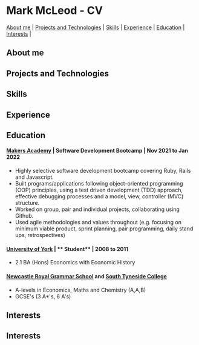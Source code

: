 # Mark McLeod - CV

[About me](#aboutme) | [Projects and Technologies](#projectsandtechnologies) | [Skills](#skills) | [Experience](#experience) | [Education](#education) | [Interests](#interests) |

## <a name="aboutme">About me</a>

## <a name="projectsandtechnologies">Projects and Technologies</a>

## <a name="skills">Skills</a>

## <a name="experience">Experience</a>

## <a name="education">Education</a>

#### [Makers Academy](https://www.makers.tech/) | **Software Development Bootcamp** | Nov 2021 to Jan 2022

- Highly selective software development bootcamp covering Ruby, Rails and Javascript.
- Built programs/applications following object-oriented programming (OOP) principles, using a test driven development (TDD) approach, effective debugging processes and a model, view, controller (MVC) structure.
- Worked on group, pair and individual projects, collaborating using Github.
- Used agile methodologies and values throughout (e.g. focusing on minimum viable product, sprint planning, pair programming, daily stand ups, retrospectives)

#### [University of York](https://www.york.ac.uk/) | ** Student** | 2008 to 2011
 
- 2.1 BA (Hons) Economics with Economic History
 
#### [Newcastle Royal Grammar School](https://www.rgs.newcastle.sch.uk/) and [South Tyneside College](https://www.stc.ac.uk/)
 
- A-levels in Economics, Maths and Chemistry (A,A,B)
- GCSE's (3 A*'s, 6 A's)

## Interests
## <a name="interests">Interests</a>
